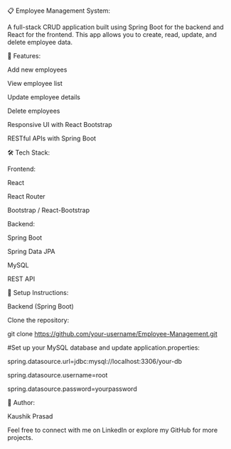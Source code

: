 📋 Employee Management System:

A full-stack CRUD application built using Spring Boot for the backend and React for the frontend. This app allows you to create, read, update, and delete employee data.


🚀 Features:

Add new employees

View employee list

Update employee details

Delete employees

Responsive UI with React Bootstrap

RESTful APIs with Spring Boot


🛠️ Tech Stack:

Frontend:

React

React Router

Bootstrap / React-Bootstrap


Backend:

Spring Boot

Spring Data JPA

MySQL

REST API



🔧 Setup Instructions:

Backend (Spring Boot)

Clone the repository:

git clone https://github.com/your-username/Employee-Management.git



#Set up your MySQL database and update application.properties:

spring.datasource.url=jdbc:mysql://localhost:3306/your-db

spring.datasource.username=root

spring.datasource.password=yourpassword

🙌 Author:

Kaushik Prasad

Feel free to connect with me on LinkedIn or explore my GitHub for more projects.
